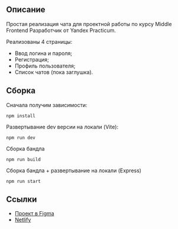 ## Описание
Простая реализация чата для проектной работы по курсу Middle Frontend Разработчик от Yandex Practicum.

Реализованы 4 страницы:
- Ввод логина и пароля;
- Регистрация;
- Профиль пользователя;
- Список чатов (пока заглушка).

## Сборка
Сначала получим зависимости:

    npm install

Развертывание dev версии на локали (Vite):

    npm run dev

Сборка бандла

    npm run build

Сборка бандла + развертывание на локали (Express)

    npm run start


## Ссылки
 - [Проект в Figma](https://www.figma.com/file/IsFqmG2n0AW5ROWZ4xToXH/Messenger?type=design&node-id=0%3A1&mode=design&t=WC7ZomNVIr7PnRRy-1)
 - [Netlify](https://darling-mooncake-276ecd.netlify.app)